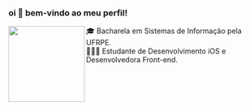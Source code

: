 ### oi 👋 bem-vindo ao meu perfil!

<p><img align="left" width="150" height="150" style="max-width:100%;" src="https://i.kym-cdn.com/photos/images/original/001/368/178/233"></p>

<p>
   🎓 Bacharela em Sistemas de Informação pela UFRPE.
   <br>
   👩🏻‍💻 Estudante de Desenvolvimento iOS e Desenvolvedora Front-end.
   <br>
</p>

<br>






<!--
<samp>
 
<img width="200" height="200" src="https://i.kym-cdn.com/photos/images/original/001/368/178/233" >

Olá, eu me chamo Evele. Sou recém-formada em Sistemas de Informação pela UFRPE e Desenvolvedora Front-end. Possuo experiência no desenvolvimento de sistemas em AngularJS e SPAs em Angular 2+, também já atuei com back-end no desenvolvimento de microsserviços Java com Springboot. Atualmente meu foco é no desenvolvimento front-end. 

- ❤️ in love with javascript
- 👩🏻‍💻 i’m currently working on Accenture and i'm happy because i'm learning new things every day
- 🌱 i’m currently learning english, react, nodejs and other things..
- 💪 trying to be a better person


i share my projects here and many things i'm learning!
</samp>
-->
 
<!--
**lemosevele/lemosevele** is a ✨ _special_ ✨ repository because its `README.md` (this file) appears on your GitHub profile.

Here are some ideas to get you started:

- 🔭 I’m currently working on ...
- 🌱 I’m currently learning ...
- 👯 I’m looking to collaborate on ...
- 🤔 I’m looking for help with ...
- 💬 Ask me about ...
- 📫 How to reach me: ...
- 😄 Pronouns: ...
- ⚡ Fun fact: ...
-->
